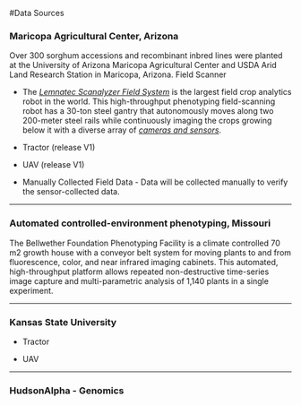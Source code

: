 #Data Sources

### Maricopa Agricultural Center, Arizona

Over 300 sorghum accessions and recombinant inbred lines were planted at the University of Arizona Maricopa Agricultural Center and USDA Arid Land Research Station in Maricopa, Arizona. Field Scanner

- The [*Lemnatec Scanalyzer Field System*](http://www.lemnatec.com/products/hardware-solutions/scanalyzer-field/) is the largest field crop analytics robot in the world. This high-throughput phenotyping field-scanning robot has a 30-ton steel gantry that autonomously moves along two 200-meter steel rails while continuously imaging the crops growing below it with a diverse array of [*cameras and sensors*](http://terraref.org/articles/lemnatec-scanalyzer-field-sensors/).

- Tractor (release V1)

- UAV (release V1)

- Manually Collected Field Data - Data will be collected manually to verify the sensor-collected data.



------------------
### Automated controlled-environment phenotyping, Missouri

The Bellwether Foundation Phenotyping Facility is a climate controlled 70 m2 growth house with a conveyor belt system for moving plants to and from fluorescence, color, and near infrared imaging cabinets. This automated, high-throughput platform allows repeated non-destructive time-series image capture and multi-parametric analysis of 1,140 plants in a single experiment.

------------------
### Kansas State University

- Tractor

- UAV

------------------

### HudsonAlpha - Genomics





